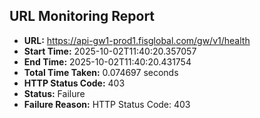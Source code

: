 ## URL Monitoring Report

- **URL:** https://api-gw1-prod1.fisglobal.com/gw/v1/health
- **Start Time:** 2025-10-02T11:40:20.357057
- **End Time:** 2025-10-02T11:40:20.431754
- **Total Time Taken:** 0.074697 seconds
- **HTTP Status Code:** 403
- **Status:** Failure
- **Failure Reason:** HTTP Status Code: 403
